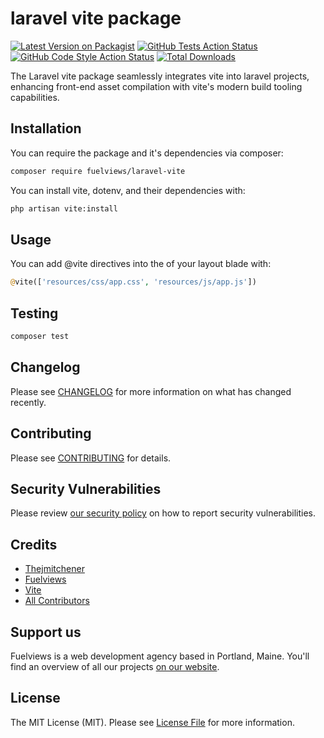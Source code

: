 # laravel vite package

[![Latest Version on Packagist](https://img.shields.io/packagist/v/fuelviews/laravel-vite.svg?style=flat-square)](https://packagist.org/packages/fuelviews/laravel-vite)
[![GitHub Tests Action Status](https://img.shields.io/github/actions/workflow/status/fuelviews/laravel-vite/run-tests.yml?branch=main&label=tests&style=flat-square)](https://github.com/fuelviews/laravel-vite/actions?query=workflow%3Arun-tests+branch%3Amain)
[![GitHub Code Style Action Status](https://img.shields.io/github/actions/workflow/status/fuelviews/laravel-vite/fix-php-code-style-issues.yml?branch=main&label=code%20style&style=flat-square)](https://github.com/fuelviews/laravel-vite/actions?query=workflow%3A"Fix+PHP+code+style+issues"+branch%3Amain)
[![Total Downloads](https://img.shields.io/packagist/dt/fuelviews/laravel-vite.svg?style=flat-square)](https://packagist.org/packages/fuelviews/laravel-vite)

The Laravel vite package seamlessly integrates vite into laravel projects, enhancing front-end asset compilation with vite's modern build tooling capabilities.

## Installation

You can require the package and it's dependencies via composer:

```bash
composer require fuelviews/laravel-vite
```

You can install vite, dotenv, and their dependencies with:

```bash
php artisan vite:install
```

## Usage

You can add @vite directives into the <head> of your layout blade with:

```php
@vite(['resources/css/app.css', 'resources/js/app.js'])
````

## Testing

```bash
composer test
```

## Changelog

Please see [CHANGELOG](CHANGELOG.md) for more information on what has changed recently.

## Contributing

Please see [CONTRIBUTING](CONTRIBUTING.md) for details.

## Security Vulnerabilities

Please review [our security policy](../../security/policy) on how to report security vulnerabilities.

## Credits

- [Thejmitchener](https://github.com/thejmitchener)
- [Fuelviews](https://github.com/fuelviews)
- [Vite](https://github.com/vitejs/vite)
- [All Contributors](../../contributors)

## Support us

Fuelviews is a web development agency based in Portland, Maine. You'll find an overview of all our projects [on our website](https://fuelviews.com).

## License

The MIT License (MIT). Please see [License File](LICENSE.md) for more information.

